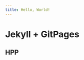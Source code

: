 ```yaml
---
title: Hello, World!
---
```


<html>
<head>
</head>
<body>
	<h1>Jekyll + GitPages</h1>
	<h2>HPP</h2>
</body>
</html>
